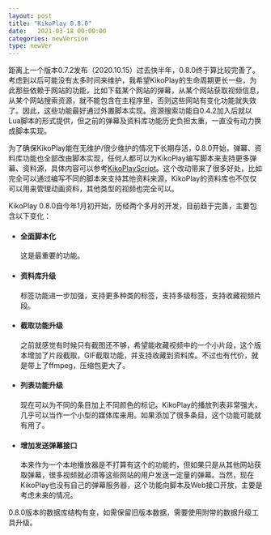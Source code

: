 ```yaml
---
layout: post
title: "KikoPlay 0.8.0"
date:   2021-03-18 00:00:00
categories: newVersion
type: newVer
---
```


距离上一个版本0.7.2发布（2020.10.15）过去快半年，0.8.0终于算比较完善了。考虑到以后可能没有太多时间来维护，我希望KikoPlay的生命周期更长一些，为此那些依赖于网站的功能，比如下载某个网站的弹幕，从某个网站获取视频信息，从某个网站搜索资源，就不能包含在主程序里，否则这些网站有变化功能就失效了。因此，这些功能最好通过外置脚本实现。资源搜索功能自0.4.2加入后就以Lua脚本的形式提供，但之前的弹幕及资料库功能历史负担太重，一直没有动力换成脚本实现。

为了确保KikoPlay能在无维护/很少维护的情况下长期存活，0.8.0开始，弹幕、资料库功能也全部改由脚本实现，任何人都可以为KikoPlay编写脚本来支持更多弹幕、资料源，具体内容可以参考[KikoPlayScript](https://github.com/Protostars/KikoPlayScript)。这个改动带来了很多好处，比如完全可以通过编写不同的脚本来支持其他资料来源，KikoPlay的资料库也不仅仅可以用来管理动画资料，其他类型的视频也完全可以。

KikoPlay 0.8.0自今年1月初开始，历经两个多月的开发，目前趋于完善，主要包含以下变化：
 - #### 全面脚本化
   这是最重要的功能。
 - #### 资料库升级
   标签功能进一步加强，支持更多种类的标签，支持多级标签，支持收藏视频片段。
 - #### 截取功能升级
   之前就感觉有时候只有截图还不够，希望能收藏视频中的一个小片段，这个版本增加了片段截取，GIF截取功能，并支持收藏到资料库。不过也有代价，就是带上了ffmpeg，压缩包更大了。
 - #### 列表功能升级
   现在可以为不同的条目加上不同颜色的标记。KikoPlay的播放列表非常强大，几乎可以当作一个小型的媒体库来用。如果添加了很多条目，这个功能可能就有用了。
 - #### 增加发送弹幕接口
   本来作为一个本地播放器是不打算有这个的功能的，但如果只是从其他网站获取弹幕，很多视频就必须等这些网站的用户发送一定量的弹幕。当然，现在KikoPlay也没有自己的弹幕服务器，这个功能向脚本及Web接口开放，主要是考虑未来的情况。

0.8.0版本的数据库结构有变，如需保留旧版本数据，需要使用附带的数据升级工具升级。
